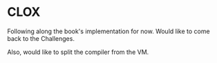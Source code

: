 # CLOX

Following along the book's implementation for now.  Would like to come back to the Challenges.

Also, would like to split the compiler from the VM.